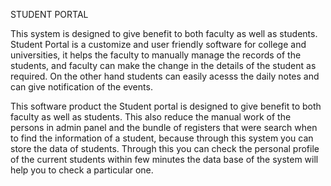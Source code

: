STUDENT PORTAL

This system is designed to give benefit to both faculty as well as students. Student Portal is a 
customize and user friendly software for college and universities, it helps the faculty to manually 
manage the records of the students, and faculty can make the change in the details of the student as 
required. On the other hand students can easily acesss the daily notes and can give notification of the 
events.

This software product the Student portal is designed to give benefit to both faculty as well as 
students. This also reduce the manual work of the persons in admin panel and the bundle of 
registers that were search when to find the information of a student, because through this 
system you can store the data of students. Through this you can check the personal profile of 
the current students within few minutes the data base of the system will help you to check a 
particular one.
